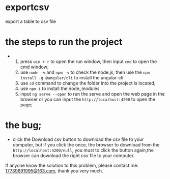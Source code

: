 # exportcsv

export a table to csv file

# the steps to run the project

* 1.  press `win + r` to open the run window, then input `cmd` to open the cmd window;
  2.  use `node -v` and `npm -v` to check the node.js, then use the `npm install -g @angular/cli` to install the angular-cli
  3.  use `cd` command to change the folder into the project is located;
  4.  use `npm i` to install the node_modules
  5.  input `ng serve --open` to run the serve and open the web page in the browser or you can input the `http://localhost:4200` to open the page;

# the bug;

* click the Download csv button to download the csv file to your computer, but if you click the once, the browser to download from the `http://localhost:4200/null`, you must to click the button again,the browser can download the right csv file to your computer.

If anyone know the solution to this problem, please contact me: 17739691995@163.com, thank you very much.
